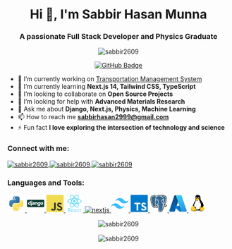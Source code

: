 <h1 align="center">Hi 👋, I'm Sabbir Hasan Munna</h1>
<h3 align="center">A passionate Full Stack Developer and Physics Graduate</h3>

<p align="center">
  <img src="https://komarev.com/ghpvc/?username=sabbir2609&label=Profile%20views&color=0e75b6&style=flat" alt="sabbir2609" />
</p>

<p align="center">
  <a href="https://github.com/sabbir2609?tab=followers">
    <img src="https://img.shields.io/github/followers/sabbir2609?label=Followers&style=social" alt="GitHub Badge" />
  </a>
</p>

- 🔭 I’m currently working on [Transportation Management System](https://github.com/sabbir2609/transportation-management-system)
- 🌱 I’m currently learning **Next.js 14, Tailwind CSS, TypeScript**
- 👯 I’m looking to collaborate on **Open Source Projects**
- 🤝 I’m looking for help with **Advanced Materials Research**
- 💬 Ask me about **Django, Next.js, Physics, Machine Learning**
- 📫 How to reach me **sabbirhasan2999@gmail.com**
- ⚡ Fun fact **I love exploring the intersection of technology and science**

<h3 align="left">Connect with me:</h3>
<p align="left">
  <a href="https://linkedin.com/in/sabbir2609" target="blank">
    <img align="center" src="https://raw.githubusercontent.com/rahuldkjain/github-profile-readme-generator/master/src/images/icons/Social/linked-in-alt.svg" alt="sabbir2609" height="30" width="40" />
  </a>
  <a href="https://fb.com/sabbir2609" target="blank">
    <img align="center" src="https://raw.githubusercontent.com/rahuldkjain/github-profile-readme-generator/master/src/images/icons/Social/facebook.svg" alt="sabbir2609" height="30" width="40" />
  </a>
  <a href="https://instagram.com/sabbir2609" target="blank">
    <img align="center" src="https://raw.githubusercontent.com/rahuldkjain/github-profile-readme-generator/master/src/images/icons/Social/instagram.svg" alt="sabbir2609" height="30" width="40" />
  </a>
</p>

<h3 align="left">Languages and Tools:</h3>
<p align="left">
  <a href="https://www.python.org" target="_blank" rel="noreferrer">
    <img src="https://raw.githubusercontent.com/devicons/devicon/master/icons/python/python-original.svg" alt="python" width="40" height="40" />
  </a>
  <a href="https://www.djangoproject.com/" target="_blank" rel="noreferrer">
    <img src="https://raw.githubusercontent.com/devicons/devicon/master/icons/django/django-original.svg" alt="django" width="40" height="40" />
  </a>
  <a href="https://www.javascript.com" target="_blank" rel="noreferrer">
    <img src="https://raw.githubusercontent.com/devicons/devicon/master/icons/javascript/javascript-original.svg" alt="javascript" width="40" height="40" />
  </a>
  <a href="https://reactjs.org/" target="_blank" rel="noreferrer">
    <img src="https://raw.githubusercontent.com/devicons/devicon/master/icons/react/react-original-wordmark.svg" alt="react" width="40" height="40" />
  </a>
  <a href="https://nextjs.org/" target="_blank" rel="noreferrer">
    <img src="https://cdn.worldvectorlogo.com/logos/nextjs-2.svg" alt="nextjs" width="40" height="40" />
  </a>
  <a href="https://tailwindcss.com/" target="_blank" rel="noreferrer">
    <img src="https://raw.githubusercontent.com/devicons/devicon/master/icons/tailwindcss/tailwindcss-plain.svg" alt="tailwind" width="40" height="40" />
  </a>
  <a href="https://www.typescriptlang.org/" target="_blank" rel="noreferrer">
    <img src="https://raw.githubusercontent.com/devicons/devicon/master/icons/typescript/typescript-original.svg" alt="typescript" width="40" height="40" />
  </a>
  <a href="https://www.postgresql.org" target="_blank" rel="noreferrer">
    <img src="https://raw.githubusercontent.com/devicons/devicon/master/icons/postgresql/postgresql-original.svg" alt="postgresql" width="40" height="40" />
  </a>
  <a href="https://azure.microsoft.com/en-in/" target="_blank" rel="noreferrer">
    <img src="https://raw.githubusercontent.com/devicons/devicon/master/icons/azure/azure-original.svg" alt="azure" width="40" height="40" />
  </a>
  <a href="https://www.linux.org/" target="_blank" rel="noreferrer">
    <img src="https://raw.githubusercontent.com/devicons/devicon/master/icons/linux/linux-original.svg" alt="linux" width="40" height="40" />
  </a>
</p>

<p align="center">
  <img align="center" src="https://github-readme-stats.vercel.app/api?username=sabbir2609&show_icons=true&locale=en" alt="sabbir2609" />
</p>

<p align="center">
  <img align="center" src="https://github-readme-streak-stats.herokuapp.com/?user=sabbir2609&" alt="sabbir2609" />
</p>
